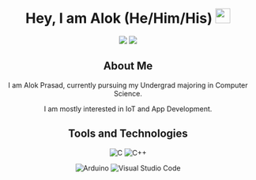 <!-------------------------------------------------------Hey, I'm Aryan------------------------------>
<div align="center">
    <h1>Hey, I am Alok</a> (He/Him/His) <img src="https://media.giphy.com/media/hvRJCLFzcasrR4ia7z/giphy.gif" width="30px">
</h1>
</div>

<!----------------------------------------------------Social Media------------------------------------------->

<div align="center">

<a href="https://github.com/techyalok"><img src="https://img.shields.io/badge/GitHub-100000?style=for-the-badge&logo=github&logoColor=white"></a>
<a href="https://www.hackerrank.com/aptheengineer"><img src="https://img.shields.io/badge/-Hackerrank-2EC866?style=for-the-badge&logo=HackerRank&logoColor=white"></a>

</div>

<!---------------------------------------------------------- About Me---------------------------------------------------->
<div align="center">
    <h2>About Me</h2>
    <p>I am Alok Prasad, currently pursuing my Undergrad majoring in Computer Science.</p>
    <p>I am mostly interested in IoT and App Development.</p>
</div>

<!-------------------------------------------------------Tools and Technologies----------------------------------------->

<div align="center">
    <h2>Tools and Technologies</h2>

![C](https://img.shields.io/badge/c-%2300599C.svg?style=for-the-badge&logo=c&logoColor=white)
![C++](https://img.shields.io/badge/c++-%2300599C.svg?style=for-the-badge&logo=c%2B%2B&logoColor=white)

![Arduino](https://img.shields.io/badge/-Arduino-00979D?style=for-the-badge&logo=Arduino&logoColor=white)
![Visual Studio Code](https://img.shields.io/badge/Visual%20Studio%20Code-0078d7.svg?style=for-the-badge&logo=visual-studio-code&logoColor=white)

</div>
